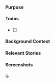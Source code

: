 #### Purpose

#### Todos

- [ ]

#### Background Context

#### Relevant Stories

#### Screenshots

:coffee:
